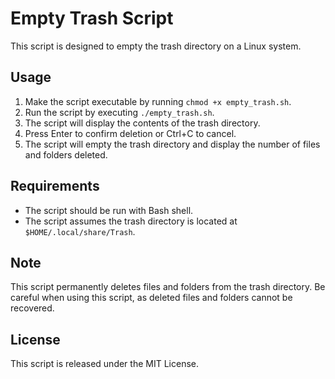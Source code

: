 # Empty Trash Script

This script is designed to empty the trash directory on a Linux system.

## Usage

1. Make the script executable by running `chmod +x empty_trash.sh`.
2. Run the script by executing `./empty_trash.sh`.
3. The script will display the contents of the trash directory.
4. Press Enter to confirm deletion or Ctrl+C to cancel.
5. The script will empty the trash directory and display the number of files and folders deleted.

## Requirements

- The script should be run with Bash shell.
- The script assumes the trash directory is located at `$HOME/.local/share/Trash`.

## Note

This script permanently deletes files and folders from the trash directory. Be careful when using this script, as deleted files and folders cannot be recovered.

## License

This script is released under the MIT License.
